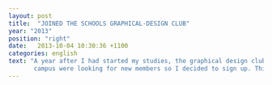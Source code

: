 ```yaml
---
layout: post
title:  "JOINED THE SCHOOLS GRAPHICAL-DESIGN CLUB"
year: "2013"
position: "right"
date:   2013-10-04 10:30:36 +1100
categories: english
text: "A year after I had started my studies, the graphical design club on the
       campus were looking for new members so I decided to sign up. This meant that I would during my free-time work with creating graphical design for poster and web related material. The time spen in the club was mostly used to create a temporary website in wordpress for the exhibition 'Hi-Work', an exhibition for companies to try to recruit students to work part-time for them during their studies. When I wasn't working with the Hi-Work exhibition I was tasked with creating simpler graphical design material relationg to the exhibition."
---
```

